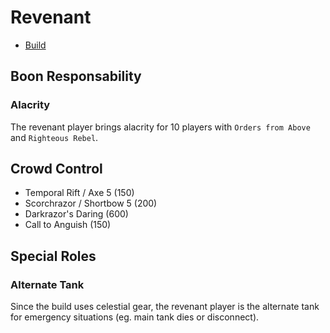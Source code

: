 # Revenant

- [Build](http://gw2skills.net/editor/?PmxAkeVlhQLsIajJRaMIKjBSjMBygjul/TH-zxIY1oj/UiTEEpEoSFQuCBPeQCi9wbZrvK-e)

## Boon Responsability

### Alacrity

The revenant player brings alacrity for
10 players with `Orders from Above` and `Righteous Rebel`.

## Crowd Control

- Temporal Rift / Axe 5 (150)
- Scorchrazor / Shortbow 5 (200)
- Darkrazor's Daring (600)
- Call to Anguish (150)

## Special Roles

### Alternate Tank

Since the build uses celestial gear,
the revenant player is the alternate tank for emergency situations
(eg. main tank dies or disconnect).
